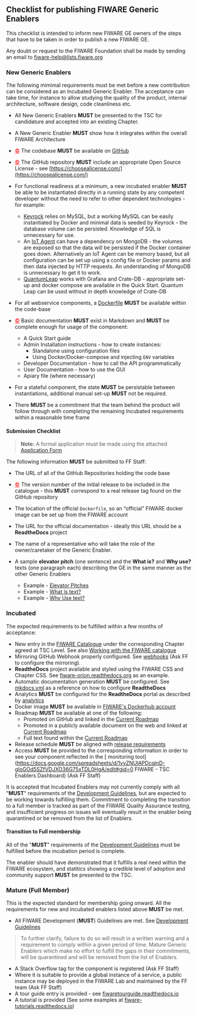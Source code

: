 ## Checklist for publishing FIWARE Generic Enablers

This checklist is intended to inform new FIWARE GE owners of the steps that have
to be taken in order to publish a new FIWARE GE.

Any doubt or request to the FIWARE Foundation shall be made by sending an email
to [fiware-help@lists.fiware.org](mailto:fiware-help@lists.fiware.org)

### New Generic Enablers

The following mimimal requirements must be met before a new contribution can be
considered as an Incubated Generic Enabler. The acceptance can take time, for
instance to allow studying the quality of the product, internal architecture,
software design, code cleanliness etc.

-   All New Generic Enablers **MUST** be presented to the TSC for candidature
    and accepted into an existing Chapter.
-   A New Generic Enabler **MUST** show how it integrates within the overall
    FIWARE Architecture
-   <a style="color:red!important" href="https://bestpractices.coreinfrastructure.org/en/projects/1#repo_public">&#169;</a> The codebase **MUST** be available on [GitHub](https://github.com)
-   <a style="color:red!important" href="https://bestpractices.coreinfrastructure.org/en/projects/1#floss_license">&#169;</a>  The GitHub repository **MUST** include an appropriate Open Source License -
    see [https://choosealicense.com/](https://choosealicense.com/)
-   For functional readiness at a minimum, a new incubated enabler **MUST** be
    able to be instantiated directly in a running state by any competent
    developer without the need to refer to other dependent technologies - for
    example:

    -   [Keyrock](https://fiware-idm.readthedocs.io/en/latest/) relies on MySQL,
        but a working MySQL can be easily instantiated by Docker and minimal
        data is seeded by Keyrock - the database volume can be persisted.
        Knowledge of SQL is unnecessary for use.
    -   An [IoT Agent](https://iotagent-node-lib.readthedocs.io/) can have a
        dependency on MongoDB - the volumes are exposed so that the data will be
        persisted if the Docker container goes down. Alternatively an IoT Agent
        can be memory based, but all configuration can be set up using a config
        file or Docker params and then data injected by HTTP requests. An
        understanding of MongoDB is unnecessary to get it to work.
    -   [QuantumLeap](https://quantumleap.readthedocs.io/) works with Grafana
        and Crate-DB - appropriate set-up and docker compose are available in
        the Quick Start. Quantum Leap can be used without in depth knowledge of
        Crate-DB

-   For all webservice components, a
    [Dockerfile](https://docs.docker.com/engine/reference/builder/) **MUST** be
    available within the code-base
-   <a style="color:red!important" href="https://bestpractices.coreinfrastructure.org/en/projects/1#documentation_interface">&#169;</a> Basic documentation **MUST** exist in Markdown and **MUST** be complete
    enough for usage of the component:
    -   A Quick Start guide
    -   Admin Installation instructions - how to create instances:
        -   Standalone using configuration files
        -   Using Docker/Docker-compose and injecting `ENV` variables
    -   Developer Documentation - how to call the API programmatically
    -   User Documentation - how to use the GUI
    -   Apiary file (where necessary)
-   For a stateful component, the state **MUST** be persistable between
    instantiations, additional manual set-up **MUST** not be required.
-   There **MUST** be a commitment that the team behind the product will follow
    through with completing the remaining Incubated requirements within a
    reasonable time frame

#### Submission Checklist

>
>  **Note:** A formal application must be made using the attached  [Application Form](https://docs.google.com/forms/d/e/1FAIpQLSdp_QkAG8p5XJK-WDB1xPNY9e4VCvNEJyxwugBvMI6uSPe3fA/viewform?c=0&w=1)
>

The following information **MUST** be submitted to FF Staff:

-   The URL of all of the GitHub Repositories holding the code base
-   <a style="color:red!important" href="https://bestpractices.coreinfrastructure.org/en/projects/1#version_semver">&#169;</a> The version number of the initial release to be included in the catalogue -
    this **MUST** correspond to a real release tag found on the GitHub
    repository
-   The location of the official `Dockerfile`, so an “official” FIWARE docker
    image can be set up from the FIWARE account
-   The URL for the official documentation - ideally this URL should be a
    **ReadtheDocs** project
-   The name of a representative who will take the role of the owner/caretaker
    of the Generic Enabler.
-   A sample **elevator pitch** (one sentence) and the **What is?** and **Why
    use?** texts (one paragraph each) describing the GE in the same manner as
    the other Generic Enablers

    -   Example -
        [Elevator Pitches](https://www.fiware.org/developers/catalogue/)
    -   Example -
        [What is text?](https://github.com/Fiware/catalogue/blob/master/core/README.md#what-is-orion)
    -   Example -
        [Why Use text?](https://github.com/Fiware/catalogue/blob/master/core/README.md#why-use-orion)

### Incubated

The expected requirements to be fulfilled within a few months of acceptance:

-   New entry in the
    [FIWARE Catalogue](https://www.fiware.org/developers/catalogue/) under the
    corresponding Chapter agreed at TSC Level. See also
    [Working with the FIWARE catalogue](https://forge.fiware.org/plugins/mediawiki/wiki/fiware/index.php/Working_with_the_FIWARE_catalogue)
-   Mirroring GitHub Webhook properly configured. See
    [webhooks](repo_webhook.md) (Ask FF to configure the mirroring).
-   **ReadtheDocs** project available and styled using the FIWARE CSS and
    Chapter CSS. See
    [fiware-orion.readthedocs.org](https://fiware-orion.readthedocs.io) as an
    example.
-   Automatic documentation generation **MUST** be configured. See
    [mkdocs.yml](https://github.com/telefonicaid/fiware-orion/blob/master/mkdocs.yml)
    as a reference on how to configure **ReadtheDocs**
-   Analytics **MUST** be configured for the **ReadtheDocs** portal as described
    by [analytics](analytics_readthedocs.md)
-   Docker image **MUST** be available in
    [FIWARE's Dockerhub account](https://hub.docker.com/Dockerhub)
-   Roadmap **MUST** be available at one of the following:
    -   Promoted on GitHub and linked in the
        [Current Roadmap](https://forge.fiware.org/plugins/mediawiki/wiki/fiware/index.php/Current_Supported_Features_and_Roadmap_in_FIWARE)
    -   Promoted in a publicly available document on the web and linked at
        [Current Roadmap](https://forge.fiware.org/plugins/mediawiki/wiki/fiware/index.php/Current_Supported_Features_and_Roadmap_in_FIWARE)
    -   Full text found within the
        [Current Roadmap](https://forge.fiware.org/plugins/mediawiki/wiki/fiware/index.php/Current_Supported_Features_and_Roadmap_in_FIWARE)
-   Release schedule **MUST** be aligned with
    [release requirements](GE_Requirements.md#releases)
-   Access **MUST** be provided to the corresponding information in order to see
    your component reflected in the [ monitoring
    tool](https://docs.google.com/spreadsheets/d/1yyZNUlAPDcqjnD-gIoGOd5SZfVDJXO36G75xTDL0HgA/edit#gid=0
    FIWARE - TSC Enablers Dashboard) (Ask FF Staff)

It is accepted that Incubated Enablers may not currently comply with all
"**MUST**" requirements of the [Development Guidelines](development.md), but are
expected to be working towards fulfilling them. Commitment to completing the
transition to a full member is tracked as part of the FIWARE Quality Assurance
testing, and insufficient progress on issues will eventually result in the
enabler being quarantined or be removed from the list of Enablers.

#### Transition to Full membership

All of the "**MUST**" requirements of the
[Development Guidelines](development.md) must be fulfilled before the incubation
period is complete.

The enabler should have demonstrated that it fulfills a real need within the
FIWARE ecosystem, and statitics showing a credible level of adoption and
community support **MUST** be presented to the TSC.

### Mature (Full Member)

This is the expected standard for membership going onward. All the requirements
for new and incubated enablers listed above **MUST** be met.

-   All FIWARE Development (**MUST**) Guidelines are met. See
    [Development Guidelines](development.md)

> To further clarify, failure to do so will result in a written warning and a
> requirement to comply within a given period of time. Mature Generic Enablers
> which make no effort to fulfill the gaps in their commitments, will be
> quarantined and will be removed from the list of Enablers.

-   A Stack Overflow tag for the component is registered (Ask FF Staff)
-   Where it is suitable to provide a global instance of a service, a public
    instance may be deployed in the FIWARE Lab and maintained by the FF team
    (Ask FF Staff)
-   A tour guide entry is provided - see [fiwaretourguide.readthedocs.io](https://fiwaretourguide.readthedocs.io/en/latest/iot-agents/introduction/)
-   A tutorial is provided (See some examples at
    [fiware-tutorials.readthedocs.io](http://fiware-tutorials.readthedocs.io/en/latest))

